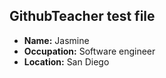 ## GithubTeacher test file

- **Name:** Jasmine
- **Occupation:** Software engineer
- **Location:** San Diego
